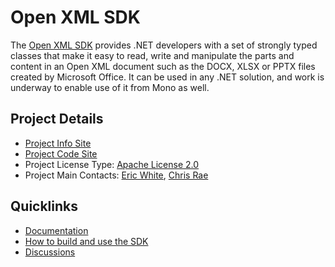 # Open XML SDK

The [Open XML SDK](https://github.com/officedev/open-xml-sdk) provides .NET developers with a set of strongly typed classes that make it easy to read, write and manipulate the parts and content in an Open XML document such as the DOCX, XLSX or PPTX files created by Microsoft Office. It can be used in any .NET solution, and work is underway to enable use of it from Mono as well.

## Project Details

* [Project Info Site](https://github.com/officedev/open-xml-sdk)
* [Project Code Site](https://github.com/officedev/open-xml-sdk)
* Project License Type: [Apache License 2.0](https://github.com/OfficeDev/Open-XML-SDK/blob/master/LICENSE)
* Project Main Contacts: [Eric White](https://github.com/EricWhiteDev), [Chris Rae](https://github.com/pugwonk)

## Quicklinks

* [Documentation](https://github.com/OfficeDev/office-content) 
* [How to build and use the SDK](https://www.ericwhite.com/blog/the-open-xml-sdk-is-now-open-source/) 
* [Discussions](https://www.ericwhite.com/blog/forums/forum/open-xml-sdk/)